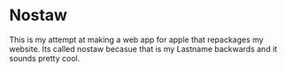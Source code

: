 # Nostaw
This is my attempt at making a web app for apple that repackages my website. Its called nostaw becasue that is my Lastname backwards and it sounds pretty cool.

